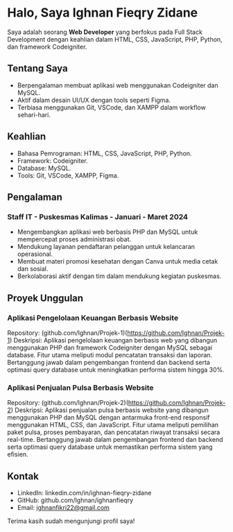 # Halo, Saya Ighnan Fieqry Zidane

Saya adalah seorang **Web Developer** yang berfokus pada Full Stack Development dengan keahlian dalam HTML, CSS, JavaScript, PHP, Python, dan framework Codeigniter.

## Tentang Saya
- Berpengalaman membuat aplikasi web menggunakan Codeigniter dan MySQL.
- Aktif dalam desain UI/UX dengan tools seperti Figma.
- Terbiasa menggunakan Git, VSCode, dan XAMPP dalam workflow sehari-hari.

## Keahlian
- Bahasa Pemrograman: HTML, CSS, JavaScript, PHP, Python.
- Framework: Codeigniter.
- Database: MySQL.
- Tools: Git, VSCode, XAMPP, Figma.

## Pengalaman
### Staff IT - Puskesmas Kalimas - Januari - Maret 2024
- Mengembangkan aplikasi web berbasis PHP dan MySQL untuk mempercepat proses administrasi obat.
- Mendukung layanan pendaftaran pelanggan untuk kelancaran operasional.
- Membuat materi promosi kesehatan dengan Canva untuk media cetak dan sosial.
- Berkolaborasi aktif dengan tim dalam mendukung kegiatan puskesmas.

## Proyek Unggulan
### Aplikasi Pengelolaan Keuangan Berbasis Website
Repository: (github.com/Ighnan/Projek-1)(https://github.com/Ighnan/Projek-1)
Deskripsi: Aplikasi pengelolaan keuangan berbasis web yang dibangun menggunakan PHP dan framework Codeigniter dengan MySQL sebagai 
database. Fitur utama meliputi modul pencatatan transaksi dan laporan. Bertanggung jawab dalam pengembangan frontend dan backend serta 
optimasi query database untuk meningkatkan performa sistem hingga 30%.

### Aplikasi Penjualan Pulsa Berbasis Website
Repository: (github.com/Ighnan/Projek-2)(https://github.com/Ighnan/Projek-2)
Deskripsi: Aplikasi penjualan pulsa berbasis website yang dibangun menggunakan PHP dan MySQL dengan antarmuka front-end responsif 
menggunakan HTML, CSS, dan JavaScript. Fitur utama meliputi pemilihan paket pulsa, proses pembayaran, dan pencatatan riwayat 
transaksi secara real-time. Bertanggung jawab dalam pengembangan frontend dan backend serta optimasi query database untuk memastikan 
performa sistem yang efisien.

## Kontak
- LinkedIn: linkedin.com/in/ighnan-fieqry-zidane
- GitHub: github.com/Ighnan/ighnanfieqry
- Email: ighnanfikri22@gmail.com



Terima kasih sudah mengunjungi profil saya!
